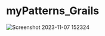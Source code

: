 # myPatterns_Grails

![Screenshot 2023-11-07 152324](https://github.com/mindexpert7546/myPatterns_Grails/assets/89348788/ae8ee7a0-087e-4f9a-8b81-e138822687ac)
